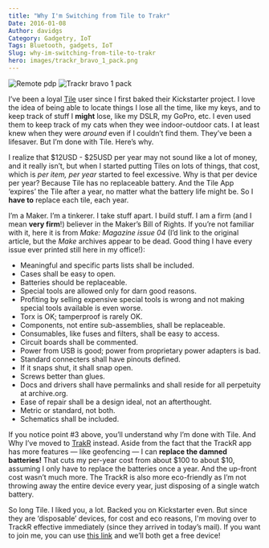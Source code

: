 ```yaml
---
title: "Why I'm Switching from Tile to Trakr"
Date: 2016-01-08
Author: davidgs
Category: Gadgetry, IoT
Tags: Bluetooth, gadgets, IoT
Slug: why-im-switching-from-tile-to-trakr
hero: images/trackr_bravo_1_pack.png
---
```


![Remote pdp](/posts/category/iot/images/remote_pdp.jpg "remote_pdp.jpg") ![Trackr bravo 1 pack](/posts/category/iot/images/trackr_bravo_1_pack.png "trackr_bravo_1_pack.png")

I’ve been a loyal [Tile](https://www.thetileapp.com) user since I first baked their Kickstarter project. I love the idea of being able to locate things I lose all the time, like my keys, and to keep track of stuff I **might** lose, like my DSLR, my GoPro, etc. I even used them to keep track of my cats when they wee indoor-outdoor cats. I at least knew when they were *around* even if I couldn’t find them. They’ve been a lifesaver. But I’m done with Tile. Here’s why.

I realize that $12USD - $25USD per year may not sound like a lot of money, and it really isn’t, but when I started putting Tiles on lots of things, that cost, which is *per item, per year* started to feel excessive. Why is that per device per year? Because Tile has no replaceable battery. And the Tile App ‘expires’ the Tile after a year, no matter what the battery life might be. So I **have to** replace each tile, each year. 

I’m a Maker. I’m a tinkerer. I take stuff apart. I build stuff. I am a firm (and I mean **very firm**!) believer in the Maker’s Bill of Rights. If you’re not familiar with it, here it is from *Make: Magazine issue 04* (I’d link to the original article, but the *Make* archives appear to be dead. Good thing I have every issue ever printed still here in my office!):

- Meaningful and specific parts lists shall be included.
- Cases shall be easy to open.
- Batteries should be replaceable.
- Special tools are allowed only for darn good reasons.
- Profiting by selling expensive special tools is wrong and not making special tools available is even worse.
- Torx is OK; tamperproof is rarely OK.
- Components, not entire sub-assemblies, shall be replaceable.
- Consumables, like fuses and filters, shall be easy to access.
- Circuit boards shall be commented.
- Power from USB is good; power from proprietary power adapters is bad.
- Standard connecters shall have pinouts defined.
- If it snaps shut, it shall snap open.
- Screws better than glues.
- Docs and drivers shall have permalinks and shall reside for all perpetuity at archive.org.
- Ease of repair shall be a design ideal, not an afterthought.
- Metric or standard, not both.
- Schematics shall be included.

If you notice point #3 above, you’ll understand why I’m done with Tile. And Why I’ve moved to [TrakR](https://www.thetrackr.com) instead. Aside from the fact that the TrackR app has more features — like geofencing — I can **replace the damned batteries!** That cuts my per-year cost from about $100 to about $10, assuming I only have to replace the batteries once a year. And the up-front cost wasn’t much more. The TrackR is also more eco-friendly as I’m not throwing away the entire device every year, just disposing of a single watch battery. 

So long Tile. I liked you, a lot. Backed you on Kickstarter even. But since they are ‘disposable’ devices, for cost and eco reasons, I'm moving over to TrackR effective immediately (since they arrived in today’s mail). If you want to join me, you can use [this link](https://www.thetrackr.com/?ref_code=tlKzz) and we’ll both get a free device!
